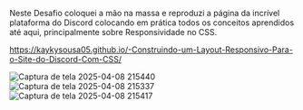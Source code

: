 Neste Desafio coloquei a mão na massa e reproduzi a página da incrível plataforma do Discord colocando em prática todos os conceitos aprendidos até aqui, principalmente sobre Responsividade no CSS.

https://kaykysousa05.github.io/-Construindo-um-Layout-Responsivo-Para-o-Site-do-Discord-Com-CSS/

![Captura de tela 2025-04-08 215440](https://github.com/user-attachments/assets/1e749d01-a51f-4b9d-9877-d9ce43bae643)
![Captura de tela 2025-04-08 215337](https://github.com/user-attachments/assets/174cb28d-d9c3-4429-998f-0f18567189e3) ![Captura de tela 2025-04-08 215417](https://github.com/user-attachments/assets/99e13f5a-fa30-4542-a925-c4b955b572e7)
